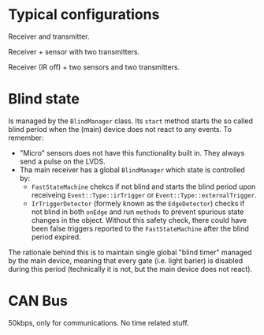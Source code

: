 # Typical configurations
Receiver and transmitter.

Receiver + sensor with two transmitters.

Receiver (IR off) + two sensors and two transmitters.


# Blind state
Is managed by the `BlindManager` class. Its `start` method starts the so called blind period when the (main) device does not react to any events. To remember:
* "Micro" sensors does not have this functionality built in. They always send a pulse on the LVDS.
* Tha main receiver has a global `BlindManager` which state is controlled by:
  * `FastStateMachine` chekcs if not blind and starts the blind period upon receiveing `Event::Type::irTrigger` or `Event::Type::externalTrigger`.
  * `IrTriggerDetector` (formely known as the `EdgeDetector`) checks if not blind in both `onEdge` and run `methods` to prevent spurious state changes in the object. Without this safety check, there could have been false triggers reported to the `FastStateMachine` after the blind period expired.

The rationale behind this is to maintain single global "blind timer" managed by the main device, meaning that every gate (i.e. light barier) is disabled during this period (technically it is not, but the main device does not react).

# CAN Bus
50kbps, only for communications. No time related stuff.


